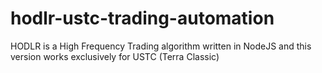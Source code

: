 # hodlr-ustc-trading-automation
 HODLR is a High Frequency Trading algorithm written in NodeJS and this version works exclusively for USTC (Terra Classic)
